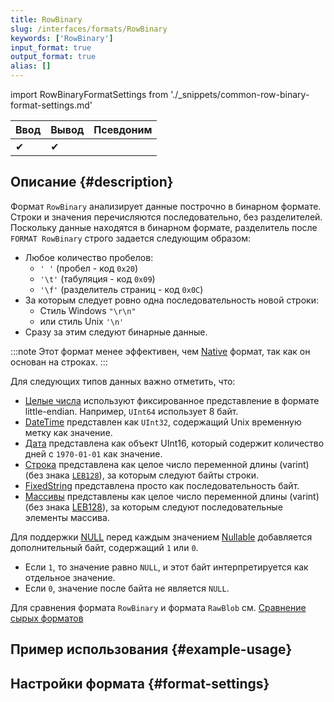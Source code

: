 ```yaml
---
title: RowBinary
slug: /interfaces/formats/RowBinary
keywords: ['RowBinary']
input_format: true
output_format: true
alias: []
---
```


import RowBinaryFormatSettings from './_snippets/common-row-binary-format-settings.md'

| Ввод  | Вывод | Псевдоним |
|-------|-------|-----------|
| ✔     | ✔     |           |

## Описание {#description}

Формат `RowBinary` анализирует данные построчно в бинарном формате. 
Строки и значения перечисляются последовательно, без разделителей. 
Поскольку данные находятся в бинарном формате, разделитель после `FORMAT RowBinary` строго задается следующим образом: 

- Любое количество пробелов:
  - `' '` (пробел - код `0x20`)
  - `'\t'` (табуляция - код `0x09`)
  - `'\f'` (разделитель страниц - код `0x0C`) 
- За которым следует ровно одна последовательность новой строки:
  - Стиль Windows `"\r\n"` 
  - или стиль Unix `'\n'`
- Сразу за этим следуют бинарные данные.

:::note
Этот формат менее эффективен, чем [Native](../Native.md) формат, так как он основан на строках.
:::

Для следующих типов данных важно отметить, что:

- [Целые числа](../../../sql-reference/data-types/int-uint.md) используют фиксированное представление в формате little-endian. Например, `UInt64` использует 8 байт.
- [DateTime](../../../sql-reference/data-types/datetime.md) представлен как `UInt32`, содержащий Unix временную метку как значение.
- [Дата](../../../sql-reference/data-types/date.md) представлена как объект UInt16, который содержит количество дней с `1970-01-01` как значение.
- [Строка](../../../sql-reference/data-types/string.md) представлена как целое число переменной длины (varint) (без знака [`LEB128`](https://en.wikipedia.org/wiki/LEB128)), за которым следуют байты строки.
- [FixedString](../../../sql-reference/data-types/fixedstring.md) представлена просто как последовательность байт.
- [Массивы](../../../sql-reference/data-types/array.md) представлены как целое число переменной длины (varint) (без знака [LEB128](https://en.wikipedia.org/wiki/LEB128)), за которым следуют последовательные элементы массива.

Для поддержки [NULL](/sql-reference/syntax#null) перед каждым значением [Nullable](/sql-reference/data-types/nullable.md) добавляется дополнительный байт, содержащий `1` или `0`. 
- Если `1`, то значение равно `NULL`, и этот байт интерпретируется как отдельное значение. 
- Если `0`, значение после байта не является `NULL`.

Для сравнения формата `RowBinary` и формата `RawBlob` см. [Сравнение сырых форматов](../RawBLOB.md/#raw-formats-comparison)

## Пример использования {#example-usage}

## Настройки формата {#format-settings}

<RowBinaryFormatSettings/>
